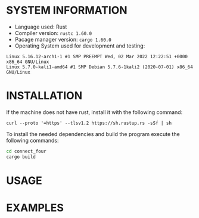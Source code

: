 # SYSTEM INFORMATION

- Language used: Rust
- Compiler version: `rustc 1.60.0`
- Pacage manager version: `cargo 1.60.0`
- Operating System used for development and testing:

```
Linux 5.16.12-arch1-1 #1 SMP PREEMPT Wed, 02 Mar 2022 12:22:51 +0000 x86_64 GNU/Linux
Linux 5.7.0-kali1-amd64 #1 SMP Debian 5.7.6-1kali2 (2020-07-01) x86_64 GNU/Linux
```

# INSTALLATION

If the machine does not have rust, install it with the following command:

`curl --proto '=https' --tlsv1.2 https://sh.rustup.rs -sSf | sh`

To install the needed dependencies and build the program execute the following commands:

```bash
cd connect_four
cargo build
```

# USAGE

# EXAMPLES

